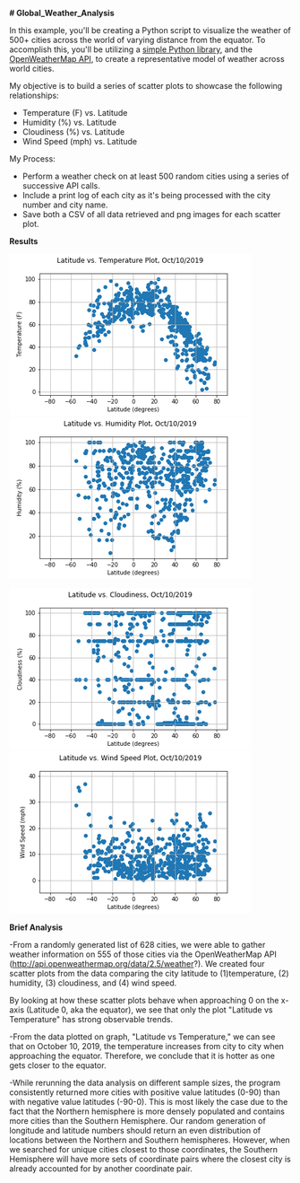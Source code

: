 **# Global_Weather_Analysis**

In this example, you'll be creating a Python script to visualize the weather of 500+ cities across the world of varying distance from the equator. 
To accomplish this, you'll be utilizing a [simple Python library](https://pypi.python.org/pypi/citipy), and the [OpenWeatherMap API](https://openweathermap.org/api), 
to create a representative model of weather across world cities.

My objective is to build a series of scatter plots to showcase the following relationships:

* Temperature (F) vs. Latitude
* Humidity (%) vs. Latitude
* Cloudiness (%) vs. Latitude
* Wind Speed (mph) vs. Latitude

My Process:

* Perform a weather check on at least 500 random cities using a series of successive API calls.
* Include a print log of each city as it's being processed with the city number and city name.
* Save both a CSV of all data retrieved and png images for each scatter plot.


**Results**


![Graph 1](images/Latitude_Temp.png)    ![Graph 2](images/Latitude_Humidity.png)

![Graph 3](images/Lat_Cloudiness.png)    ![Graph 4](images/Latitude_WindSpeed.png)


**Brief Analysis**

-From a randomly generated list of 628 cities, we were able to gather weather information on 555 of those cities via the OpenWeatherMap API (http://api.openweathermap.org/data/2.5/weather?). 
We created four scatter plots from the data comparing the city latitude to (1)temperature, (2) humidity, (3) cloudiness, and (4) wind speed.

By looking at how these scatter plots behave when approaching 0 on the x-axis (Latitude 0, aka the equator), we see that only the plot "Latitude vs Temperature" has strong observable trends.

-From the data plotted on graph, "Latitude vs Temperature," we can see that on October 10, 2019, the temperature increases from city to city when approaching the equator. 
Therefore, we conclude that it is hotter as one gets closer to the equator.

-While rerunning the data analysis on different sample sizes, the program consistently returned more cities with positive value latitudes (0-90) than with negative value latitudes (-90-0). 
This is most likely the case due to the fact that the Northern hemisphere is more densely populated and contains more cities than the Southern Hemisphere. 
Our random generation of longitude and latitude numbers should return an even distribution of locations between the Northern and Southern hemispheres. 
However, when we searched for unique cities closest to those coordinates, the Southern Hemisphere will have more sets of coordinate pairs where the closest city is already accounted for by another coordinate pair.